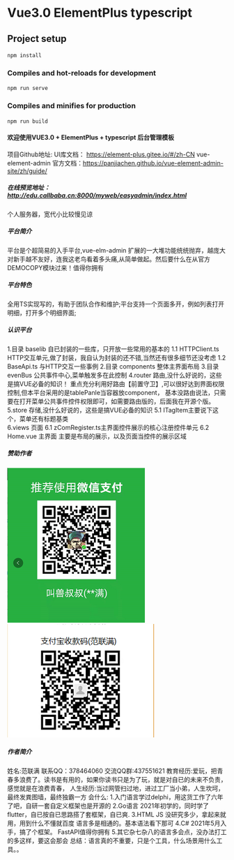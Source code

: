 # Vue3.0 ElementPlus typescript

## Project setup
```
npm install
```
### Compiles and hot-reloads for development
```
npm run serve
```

### Compiles and minifies for production
```
npm run build
```

#### 欢迎使用VUE3.0 + ElementPlus + typescript 后台管理模板
项目Github地址:
UI库文档： https://element-plus.gitee.io/#/zh-CN
vue-element-admin 官方文档：https://panjiachen.github.io/vue-element-admin-site/zh/guide/
##### 在线预览地址：http://edu.callbaba.cn:8000/myweb/easyadmin/index.html
个人服务器，宽代小比较慢见谅
##### 平台简介
平台是个超简易的入手平台,vue-elm-admin
扩展的一大堆功能统统抛弃，越庞大对新手越不友好，连我这老鸟看着多头痛,从简单做起。然后要什么在从官方DEMOCOPY模块过来！值得你拥有
##### 平台特色
全用TS实现写的，有助于团队合作和维护;平台支持一个页面多开，例如列表打开明细，打开多个明细界面;
##### 认识平台
1.目录 baselib 自已封装的一些库，只开放一些常用的基本的
  1.1 HTTPClient.ts HTTP交互单元,做了封装，我自认为封装的还不错,当然还有很多细节还没考虑
  1.2 BaseApi.ts 与HTTP交互一些事例
2.目录 components 整体主界面布局
3.目录 evenBus 公共事件中心,菜单触发多在此控制
4.router 路由,没什么好说的，这些是搞VUE必备的知识！
    重点充分利用好路由【前置守卫】,可以很好达到界面权限控制,但本平台采用的是tablePanle当容器放component，
    基本没路由说法，只需要在打开菜单公共事件控件权限即可，如需要路由版的，后面我在开源个版。
5.store 存储,没什么好说的，这些是搞VUE必备的知识
    5.1 ITagItem主要说下这个，菜单还有标题基类  
6.views 页面
    6.1 zComRegister.ts主界面控件展示的核心注册控件单元
    6.2 Home.vue 主界面 主要是布局的展示，以及页面当控件的展示区域
##### 赞助作者
![微信收款码](https://github.com/flmbbb/OneEasyAdmin/blob/main/src/assets/img/%E5%BE%AE%E4%BF%A1%E6%94%B6%E6%AC%BE%E7%A0%81.png)
![支付宝收款码](https://github.com/flmbbb/OneEasyAdmin/blob/main/src/assets/img/%E6%94%AF%E4%BB%98%E5%AE%9D%E6%94%B6%E6%AC%BE%E7%A0%81.png)
##### 作者简介
姓名:范联满 联系QQ：378464060 交流QQ群:437551621
教育经历:爱玩，把青春多浪费了。读书是有用的，如果你读书只是为了玩，就是对自已的未来不负责，感觉就是在浪费青春，
人生经历:当过网管扫过地，进过工厂当小弟，人生坎坷，最终发粪图墙，最终独霸一方
会什么:
  1.入门语言学过delphi，用这货工作了六年了吧，自研一套自定义框架也是开源的
  2.Go语言 2021年初学的，同时学了flutter，自已按自已思路搭了套框架，自已爽.
  3.HTML JS 没研究多少，拿起来就用，用到什么不懂就百度 语言多是相通的。基本语法看下那可
  4.C# 2021年5月入手，搞了个框架。 FastAPI值得你拥有
  5.其它杂七杂八的语言多会点，没办法打工的多这样，要这会那会
总结：语言真的不重要，只是个工具，什么场景用什么工具。。
